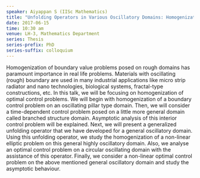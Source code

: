 ```yaml
---
speaker: Aiyappan S (IISc Mathematics)
title: "Unfolding Operators in Various Oscillatory Domains: Homogenization of Optimal Control Problems"
date: 2017-06-15
time: 10:30 am
venue: LH-3, Mathematics Department
series: Thesis
series-prefix: PhD
series-suffix: colloquium
---
```


Homogenization of boundary value problems posed on rough domains has paramount importance in real life problems. Materials with oscillating (rough) boundary are used in many industrial applications like micro strip radiator
and nano technologies, biological systems, fractal-type constructions, etc. In this talk, we will be focusing on homogenization of optimal control problems. We will begin with homogenization of a boundary control problem on an
oscillating pillar type domain. Then, we will consider a time-dependent control problem posed on a little more general domain called branched structure domain. Asymptotic analysis of this interior control problem will be explained.
Next, we will present a generalized unfolding operator that we have developed for a general oscillatory domain. Using this unfolding operator, we study the homogenization of a non-linear elliptic problem on this general highly
oscillatory domain. Also, we analyse an optimal control problem on a circular oscillating domain with the assistance of this operator. Finally, we consider a non-linear optimal control problem on the above mentioned general
oscillatory domain and study the asymptotic behaviour.
